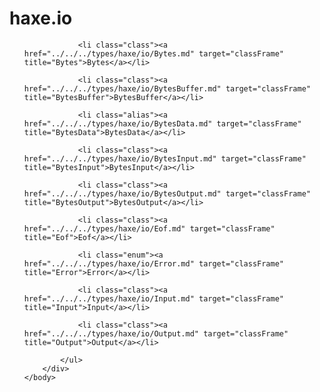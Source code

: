 <!DOCTYPE HTML PUBLIC "-//W3C//DTD HTML 4.01 Transitional//EN" "http://www.w3.org/tr/html4/loose.dtd">
<html>
	<head>
		<!-- Generated by chxdoc (build 752) on 2014-10-25 -->
		<title>Package io Type List</title>
	</head>
	<body>
		<div class="onepackage" id="types-frame">
			<h1>haxe.io</h1>
			<ul class="packages">

				<li class="class"><a href="../../../types/haxe/io/Bytes.md" target="classFrame" title="Bytes">Bytes</a></li>

				<li class="class"><a href="../../../types/haxe/io/BytesBuffer.md" target="classFrame" title="BytesBuffer">BytesBuffer</a></li>

				<li class="alias"><a href="../../../types/haxe/io/BytesData.md" target="classFrame" title="BytesData">BytesData</a></li>

				<li class="class"><a href="../../../types/haxe/io/BytesInput.md" target="classFrame" title="BytesInput">BytesInput</a></li>

				<li class="class"><a href="../../../types/haxe/io/BytesOutput.md" target="classFrame" title="BytesOutput">BytesOutput</a></li>

				<li class="class"><a href="../../../types/haxe/io/Eof.md" target="classFrame" title="Eof">Eof</a></li>

				<li class="enum"><a href="../../../types/haxe/io/Error.md" target="classFrame" title="Error">Error</a></li>

				<li class="class"><a href="../../../types/haxe/io/Input.md" target="classFrame" title="Input">Input</a></li>

				<li class="class"><a href="../../../types/haxe/io/Output.md" target="classFrame" title="Output">Output</a></li>

			</ul>
		</div>
	</body>
</html>


